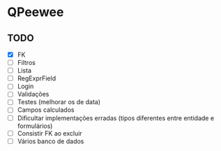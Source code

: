 # QPeewee

## TODO

- [x] FK
- [ ] Filtros
- [ ] Lista
- [ ] RegExprField
- [ ] Login
- [ ] Validações
- [ ] Testes (melhorar os de data)
- [ ] Campos calculados
- [ ] Dificultar implementações erradas (tipos diferentes entre entidade e formulários)
- [ ] Consistir FK ao excluir
- [ ] Vários banco de dados